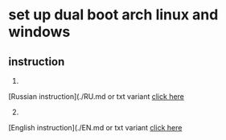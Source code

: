 # set up dual boot arch linux and windows

## instruction

1.

[Russian instruction](./RU.md
or txt variant [click here](./RU.txt)

2.

[English instruction](./EN.md
or txt variant [click here](./EN.txt)
